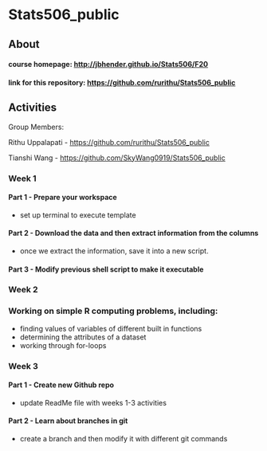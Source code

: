 # Stats506_public

## About 

#### course homepage: http://jbhender.github.io/Stats506/F20
#### link for this repository: https://github.com/rurithu/Stats506_public

## Activities 
Group Members: 

Rithu Uppalapati - https://github.com/rurithu/Stats506_public

Tianshi Wang - https://github.com/SkyWang0919/Stats506_public
### Week 1 
#### Part 1 - Prepare your workspace 
  + set up terminal to execute template 
#### Part 2 - Download the data and then extract information from the columns 
  + once we extract the information, save it into a new script.
#### Part 3 - Modify previous shell script to make it executable 
### Week 2 
### Working on simple R computing problems, including: 
  + finding values of variables of different built in functions 
  + determining the attributes of a dataset 
  + working through for-loops
### Week 3 
#### Part 1 - Create new Github repo 
  + update ReadMe file with weeks 1-3 activities 
#### Part 2 - Learn about branches in git 
  + create a branch and then modify it with different git commands
